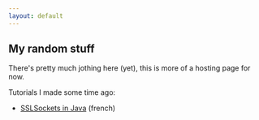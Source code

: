 ```yaml
---
layout: default
---
```


## My random stuff

There's pretty much jothing here (yet), this is more of a hosting page for now.

Tutorials I made some time ago:
- [SSLSockets in Java](/tutos/sslsockets) (french)

